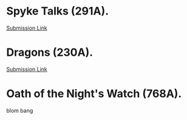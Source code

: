 # Spyke Talks (291A).
[Submission Link](http://codeforces.com/contest/291/submission/42729991)


# Dragons (230A).
[Submission Link](http://codeforces.com/contest/230/submission/42707565)

# Oath of the Night's Watch (768A).
blom bang
